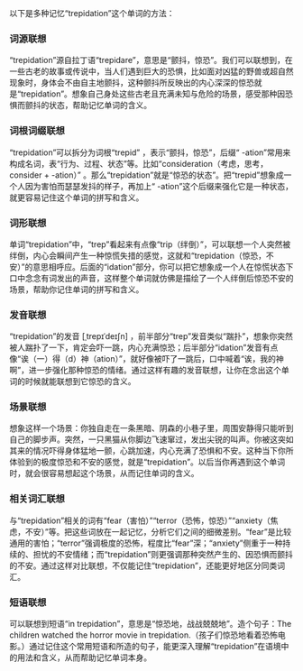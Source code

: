 以下是多种记忆“trepidation”这个单词的方法：

### 词源联想
“trepidation”源自拉丁语“trepidare”，意思是“颤抖，惊恐”。我们可以联想到，在一些古老的故事或传说中，当人们遇到巨大的恐惧，比如面对凶猛的野兽或超自然现象时，身体会不由自主地颤抖，这种颤抖所反映出的内心深深的惊恐就是“trepidation”。想象自己身处这些古老且充满未知与危险的场景，感受那种因恐惧而颤抖的状态，帮助记忆单词的含义。

### 词根词缀联想
“trepidation”可以拆分为词根“trepid” ，表示“颤抖，惊恐”，后缀“ -ation”常用来构成名词，表“行为、过程、状态”等。比如“consideration（考虑，思考，consider + -ation）” 。那么“trepidation”就是“惊恐的状态”。把“trepid”想象成一个人因为害怕而瑟瑟发抖的样子，再加上“ -ation”这个后缀来强化它是一种状态，就更容易记住这个单词的拼写和含义。

### 词形联想
单词“trepidation”中，“trep”看起来有点像“trip（绊倒）”，可以联想一个人突然被绊倒，内心会瞬间产生一种惊慌失措的感觉，这就和“trepidation（惊恐，不安）”的意思相呼应。后面的“idation”部分，你可以把它想象成一个人在惊慌状态下口中念念有词发出的声音，这样整个单词就仿佛是描绘了一个人绊倒后惊恐不安的场景，帮助你记住单词的拼写和含义。

### 发音联想
“trepidation”的发音 [ˌtrepɪˈdeɪʃn] ，前半部分“trep”发音类似“踹扑”，想象你突然被人踹扑了一下，肯定会吓一跳，内心充满惊恐；后半部分“idation”发音有点像“诶（一）得（d）神（ation）”，就好像被吓了一跳后，口中喊着“诶，我的神啊”，进一步强化那种惊恐的情绪。通过这样有趣的发音联想，让你在念出这个单词的时候就能联想到它惊恐的含义。

### 场景联想
想象这样一个场景：你独自走在一条黑暗、阴森的小巷子里，周围安静得只能听到自己的脚步声。突然，一只黑猫从你脚边飞速窜过，发出尖锐的叫声。你被这突如其来的情况吓得身体猛地一颤，心跳加速，内心充满了恐惧和不安。这种当下你所体验到的极度惊恐和不安的感觉，就是“trepidation”。以后当你再遇到这个单词时，就会很容易想起这个场景，从而记住单词的含义。

### 相关词汇联想
与“trepidation”相关的词有“fear（害怕）”“terror（恐怖，惊恐）”“anxiety（焦虑，不安）”等。把这些词放在一起记忆，分析它们之间的细微差别。“fear”是比较通用的害怕；“terror”强调极度的恐怖，程度比“fear”深；“anxiety”侧重于一种持续的、担忧的不安情绪；而“trepidation”则更强调那种突然产生的、因恐惧而颤抖的不安。通过这样对比联想，不仅能记住“trepidation”，还能更好地区分同类词汇。

### 短语联想
可以联想到短语“in trepidation”，意思是“惊恐地，战战兢兢地”。造个句子：The children watched the horror movie in trepidation.（孩子们惊恐地看着恐怖电影。）通过记住这个常用短语和所造的句子，能更深入理解“trepidation”在语境中的用法和含义，从而帮助记忆单词本身。 